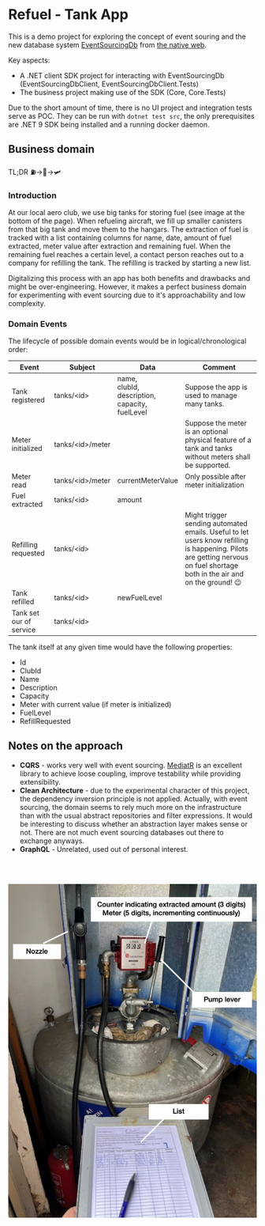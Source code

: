 ﻿# Refuel - Tank App

This is a demo project for exploring the concept of event souring and the new database system [EventSourcingDb](https://docs.eventsourcingdb.io/) from [the native web](https://www.thenativeweb.io/).

Key aspects:
- A .NET client SDK project for interacting with EventSourcingDb (EventSourcingDbClient, EventSourcingDbClient.Tests) 
- The business project making use of the SDK (Core, Core.Tests)

Due to the short amount of time, there is no UI project and integration tests serve as POC.
They can be run with `dotnet test src`, the only prerequisites are .NET 9 SDK being installed and a running docker daemon.

## Business domain

TL;DR  ⛽→🧃→🛩️

### Introduction

At our local aero club, we use big tanks for storing fuel (see image at the bottom of the page).
When refueling aircraft, we fill up smaller canisters from that big tank and move them to the hangars.
The extraction of fuel is tracked with a list containing columns for name, date, amount of fuel extracted, meter value after extraction and remaining fuel. 
When the remaining fuel reaches a certain level, a contact person reaches out to a company for refilling the tank. 
The refilling is tracked by starting a new list.

Digitalizing this process with an app has both benefits and drawbacks and might be over-engineering. 
However, it makes a perfect business domain for experimenting with event sourcing due to it's approachability and low complexity.

### Domain Events

The lifecycle of possible domain events would be in logical/chronological order:

| Event                   | Subject           | Data                                                | Comment                                                                                                                                                                    |
| ----------------------- |-------------------|-----------------------------------------------------|----------------------------------------------------------------------------------------------------------------------------------------------------------------------------|
| Tank registered         | tanks/\<id>       | name,<br/> clubId,<br/> description,<br/> capacity,<br/> fuelLevel | Suppose the app is used to manage many tanks.                                                                                                                              |
| Meter initialized       | tanks/\<id>/meter |                                                     | Suppose the meter is an optional physical feature of a tank and tanks without meters shall be supported.                                                                   |
| Meter read              | tanks/\<id>/meter | currentMeterValue                                   | Only possible after meter initialization                                                                                                                                   |
| Fuel extracted          | tanks/\<id>       | amount                                              |                                                                                                                                                                            |
| Refilling requested     | tanks/\<id>       |                                                     | Might trigger sending automated emails. Useful to let users know refilling is happening. Pilots are getting nervous on fuel shortage both in the air and on the ground! 😉 |
| Tank refilled           | tanks/\<id>       | newFuelLevel                                        |                                                                                                                                                                            |
| Tank set our of service | tanks/\<id>       |                                                     |                                                                                                                                                                            |

The tank itself at any given time would have the following properties:

- Id
- ClubId
- Name
- Description
- Capacity
- Meter with current value (if meter is initialized)
- FuelLevel
- RefillRequested


## Notes on the approach

- **CQRS** - works very well with event sourcing.
[MediatR](https://github.com/jbogard/MediatR) is an excellent library to achieve loose coupling, improve testability while providing extensibility.
- **Clean Architecture** - due to the experimental character of this project, the dependency inversion principle is not applied.
Actually, with event sourcing, the domain seems to rely much more on the infrastructure than with the usual abstract repositories and filter expressions.
It would be interesting to discuss whether an abstraction layer makes sense or not.
There are not much event sourcing databases out there to exchange anyways.
- **GraphQL** - Unrelated, used out of personal interest.

<br/>
<br/>

![image](docs/tank.jpg)
